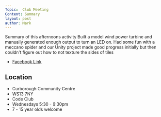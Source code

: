 ```yaml
---
Topic:  Club Meeting
Content: Summary
layout: post
author: Mark
---
```

Summary of this afternoons activity
Built a model wind power turbine and manually generated enough output to turn an LED on. Had some fun with a meccano spider and our Unity project made good progress initially but then couldn't figure out how to not texture the sides of tiles



* [Facebook Link](https://www.facebook.com/1481985248595237/posts/4487822634678135/)

## Location

* Curborough Community Centre
* WS13 7NY
* Code Club
* Wednesdays 5:30 - 6:30pm
* 7 - 15 year olds welcome

